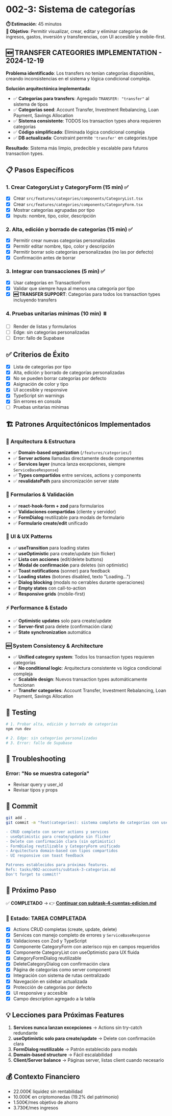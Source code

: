 # 002-3: Sistema de categorías

**⏱️ Estimación**: 45 minutos  
**🎯 Objetivo**: Permitir visualizar, crear, editar y eliminar categorías de ingresos, gastos, inversión y transferencias, con UI accesible y mobile-first.

## 🆕 **TRANSFER CATEGORIES IMPLEMENTATION** - 2024-12-19

**Problema identificado**: Los transfers no tenían categorías disponibles, creando inconsistencias en el sistema y lógica condicional compleja.

**Solución arquitectónica implementada**:

- ✅ **Categorías para transfers**: Agregado `TRANSFER: "transfer"` al sistema de tipos
- ✅ **Categorías seed**: Account Transfer, Investment Rebalancing, Loan Payment, Savings Allocation
- ✅ **Sistema consistente**: TODOS los transaction types ahora requieren categorías
- ✅ **Código simplificado**: Eliminada lógica condicional compleja
- ✅ **DB actualizada**: Constraint permite `'transfer'` en categories.type

**Resultado**: Sistema más limpio, predecible y escalable para futuros transaction types.

## 📋 Pasos Específicos

### 1. Crear CategoryList y CategoryForm (15 min) ✅

- [x] Crear `src/features/categories/components/CategoryList.tsx`
- [x] Crear `src/features/categories/components/CategoryForm.tsx`
- [x] Mostrar categorías agrupadas por tipo
- [x] Inputs: nombre, tipo, color, descripción

### 2. Alta, edición y borrado de categorías (15 min) ✅

- [x] Permitir crear nuevas categorías personalizadas
- [x] Permitir editar nombre, tipo, color y descripción
- [x] Permitir borrar solo categorías personalizadas (no las por defecto)
- [x] Confirmación antes de borrar

### 3. Integrar con transacciones (5 min) ✅

- [x] Usar categorías en TransactionForm
- [x] Validar que siempre haya al menos una categoría por tipo
- [x] **🆕 TRANSFER SUPPORT**: Categorías para todos los transaction types incluyendo transfers

### 4. Pruebas unitarias mínimas (10 min) ⏸️

- [ ] Render de listas y formularios
- [ ] Edge: sin categorías personalizadas
- [ ] Error: fallo de Supabase

## ✅ Criterios de Éxito

- [x] Lista de categorías por tipo
- [x] Alta, edición y borrado de categorías personalizadas
- [x] No se pueden borrar categorías por defecto
- [x] Asignación de color y tipo
- [x] UI accesible y responsive
- [x] TypeScript sin warnings
- [x] Sin errores en consola
- [ ] Pruebas unitarias mínimas

## 🏗️ **Patrones Arquitectónicos Implementados**

### **🔧 Arquitectura & Estructura**

- ✅ **Domain-based organization** (`/features/categories/`)
- ✅ **Server actions** llamadas directamente desde componentes
- ✅ **Services layer** (nunca lanza excepciones, siempre `ServiceBaseResponse`)
- ✅ **Types compartidos** entre services, actions y components
- ✅ **revalidatePath** para sincronización server state

### **📝 Formularios & Validación**

- ✅ **react-hook-form + zod** para formularios
- ✅ **Validaciones compartidas** (cliente y servidor)
- ✅ **FormDialog** reutilizable para modals de formulario
- ✅ **Formulario create/edit** unificado

### **🎨 UI & UX Patterns**

- ✅ **useTransition** para loading states
- ✅ **useOptimistic** para create/update (sin flicker)
- ✅ **Lista con acciones** (edit/delete buttons)
- ✅ **Modal de confirmación** para deletes (sin optimistic)
- ✅ **Toast notifications** (sonner) para feedback
- ✅ **Loading states** (botones disabled, texto "Loading...")
- ✅ **Dialog blocking** (modals no cerrables durante operaciones)
- ✅ **Empty states** con call-to-action
- ✅ **Responsive grids** (mobile-first)

### **⚡ Performance & Estado**

- ✅ **Optimistic updates** solo para create/update
- ✅ **Server-first** para delete (confirmación clara)
- ✅ **State synchronization** automática

### **🆕 System Consistency & Architecture**

- ✅ **Unified category system**: Todos los transaction types requieren categorías
- ✅ **No conditional logic**: Arquitectura consistente vs lógica condicional compleja
- ✅ **Scalable design**: Nuevos transaction types automáticamente funcionan
- ✅ **Transfer categories**: Account Transfer, Investment Rebalancing, Loan Payment, Savings Allocation

## 🧪 Testing

```bash
# 1. Probar alta, edición y borrado de categorías
npm run dev

# 2. Edge: sin categorías personalizadas
# 3. Error: fallo de Supabase
```

## 🔄 Troubleshooting

### Error: "No se muestra categoría"

- Revisar query y user_id
- Revisar tipos y props

## 📝 Commit

```bash
git add .
git commit -m "feat(categories): sistema completo de categorías con useOptimistic

- CRUD completo con server actions y services
- useOptimistic para create/update sin flicker
- Delete con confirmación clara (sin optimistic)
- FormDialog reutilizable y CategoryForm unificado
- Arquitectura domain-based con tipos compartidos
- UI responsive con toast feedback

Patrones establecidos para próximas features.
Refs: tasks/002-accounts/subtask-3-categorias.md
Don't forget to commit!"
```

## 🎯 Próximo Paso

✅ **COMPLETADO** → 👉 **[Continuar con subtask-4-cuentas-edicion.md](./subtask-4-cuentas-edicion.md)**

### 🎉 Estado: TAREA COMPLETADA

- [x] Actions CRUD completas (create, update, delete)
- [x] Services con manejo completo de errores y `ServiceBaseResponse`
- [x] Validaciones con Zod y TypeScript
- [x] Componente CategoryForm con asterisco rojo en campos requeridos
- [x] Componente CategoryList con useOptimistic para UX fluida
- [x] CategoryFormDialog reutilizable
- [x] DeleteCategoryDialog con confirmación clara
- [x] Página de categorías como server component
- [x] Integración con sistema de rutas centralizado
- [x] Navegación en sidebar actualizada
- [x] Protección de categorías por defecto
- [x] UI responsive y accesible
- [x] Campo description agregado a la tabla

## 💡 **Lecciones para Próximas Features**

1. **Services nunca lanzan excepciones** → Actions sin try-catch redundante
2. **useOptimistic solo para create/update** → Delete con confirmación clara
3. **FormDialog reutilizable** → Patrón establecido para modals
4. **Domain-based structure** → Fácil escalabilidad
5. **Client/Server balance** → Páginas server, listas client cuando necesario

## 💰 Contexto Financiero

- 22.000€ liquidez sin rentabilidad
- 10.000€ en criptomonedas (19.2% del patrimonio)
- 1.500€/mes objetivo de ahorro
- 3.730€/mes ingresos
